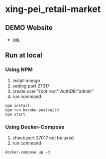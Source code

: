 # xing-pei_retail-market

## DEMO Website
- [link](https://xing-pei-retail-market.herokuapp.com/)


## Run at local
### Using NPM
1. install mongo
2. setting port 27017
3. create user "root:root" AuthDB:"admin"
4. run command
```
npm install
npm run heroku-postbuild
npm start
```

### Using Docker-Compose
1. check port 27017 not be used
2. run command
```
docker-compose up -d
```